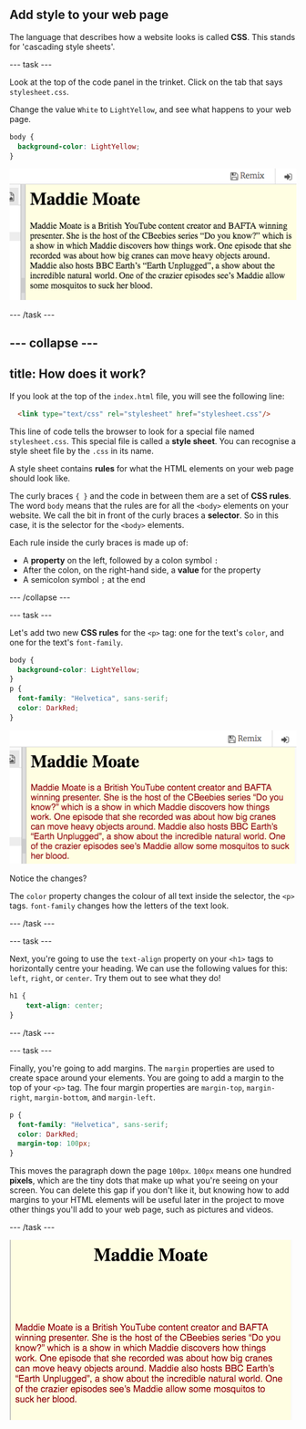 ## Add style to your web page

The language that describes how a website looks is called **CSS**. This stands for 'cascading style sheets'.

--- task ---

Look at the top of the code panel in the trinket. Click on the tab that says `stylesheet.css`.

Change the value `White` to `LightYellow`, and see what happens to your web page.

```css
body {
  background-color: LightYellow;
}
```

![CSS background-color in code](images/yellowBackground.png "Yellow Background Colour")

--- /task ---

--- collapse ---
---
title: How does it work?
---

If you look at the top of the `index.html` file, you will see the following line:

```html
  <link type="text/css" rel="stylesheet" href="stylesheet.css"/>
```

This line of code tells the browser to look for a special file named `stylesheet.css`. This special file is called a **style sheet**. You can recognise a style sheet file by the `.css` in its name. 
  
A style sheet contains **rules** for what the HTML elements on your web page should look like.

The curly braces `{ }` and the code in between them are a set of **CSS rules**. The word `body` means that the rules are for all the `<body>` elements on your website. We call the bit in front of the curly braces a **selector**. So in this case, it is the selector for the `<body>` elements.

Each rule inside the curly braces is made up of:
  - A **property** on the left, followed by a colon symbol `:`
  - After the colon, on the right-hand side, a **value** for the property
  - A semicolon symbol `;` at the end
   
--- /collapse ---

--- task ---

Let's add two new **CSS rules** for the `<p>` tag: one for the text's `color`, and one for the text's `font-family`.

```css
body {
  background-color: LightYellow;
}
p {
  font-family: "Helvetica", sans-serif;
  color: DarkRed;
}
```

![CSS p selector rules in code](images/darkRedTextColour.png "now p selector has rules")

Notice the changes?

The `color` property changes the colour of all text inside the selector, the `<p>` tags. `font-family` changes how the letters of the text look.

--- /task ---

--- task ---

Next, you're going to use the `text-align` property on your `<h1>` tags to horizontally centre your heading. We can use the following values for this: `left`, `right`, or `center`. Try them out to see what they do!

```css
h1 {
    text-align: center;
}
```

--- /task ---

--- task ---

Finally, you're going to add margins. The `margin` properties are used to create space around your elements. You are going to add a margin to the top of your `<p>` tag. The four margin properties are `margin-top`, `margin-right`, `margin-bottom`, and `margin-left`.

```css
p {
  font-family: "Helvetica", sans-serif;
  color: DarkRed;
  margin-top: 100px;
}
```

This moves the paragraph down the page `100px`. `100px` means one hundred **pixels**, which are the tiny dots that make up what you're seeing on your screen. You can delete this gap if you don't like it, but knowing how to add margins to your HTML elements will be useful later in the project to move other things you'll add to your web page, such as pictures and videos.

--- /task ---

![Example of website at this stage](images/step3eg.png)
